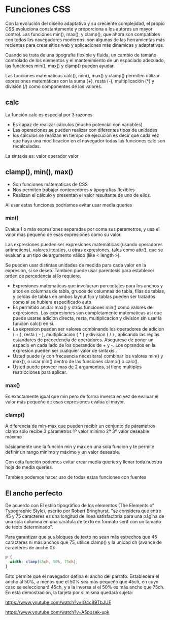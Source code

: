 # Funciones CSS
Con la evolución del diseño adaptativo y su creciente complejidad, el propio CSS evoluciona constantemente y proporciona a los autores un mayor control. Las funciones min(), max(), y clamp(), que ahora son compatibles con todos los navegadores modernos, son algunas de las herramientas más recientes para crear sitios web y aplicaciones más dinámicas y adaptativas.

Cuando se trata de una tipografía flexible y fluida, un cambio de tamaño controlado de los elementos y el mantenimiento de un espaciado adecuado, las funciones min(), max() y clamp() pueden ayudar.

Las funciones matemáticas calc(), min(), max() y clamp() permiten utilizar expresiones matemáticas con la suma (+), resta (-), multiplicación (*) y división (/) como componentes de los valores.

## calc

 La función calc es especial por 3 razones: 
- Es capaz de realizar cálculos (mucho potencial con variables)
- Las operaciones se pueden realizar con diferentes tipos de unidades
- los cálculos se realizan en tiempo de ejecución es decir que 
  cada vez que haya una modificacion en el navegador todas las funciones
  calc son recalculadas.

La sintaxis es: valor operador valor

##  clamp(), min(), max()

- Son funciones mátematicas de CSS
- Nos permiten trabajar contenedores y tipografías flexibles
- Realizan el cálculo y presentan el valor resultante de uno de ellos.

Al usar estas funciones podríamos evitar usar media queries 

### min()

Evalua 1 o más expresiones separadas por coma sus parametros, y usa el valor mas pequeño de esas expresiones como su valor.

Las expresiones pueden ser expresiones matemáticas (usando operadores aritmeticos), valores literales, u otras expresiones, tales como attr(), que se evaluan a un tipo de argumento válido (like < length >).

Se pueden usar distintas unidades de medida para cada valor en la expresion, si se desea. Tambien puede usar parentesis para establecer orden de percedencia si lo requiere.

- Expresiones matematicas que involucran porcentajes para los anchos y altos en columnas de tabla, grupos de columnas de tabla, filas de tablas, y celdas de tablas en ambos layout fijo y tablas pueden ser tratados como si se hubiera especificado auto
- Es permitido anidar max() y otros funciones min() como valores de expresiones. Las expresiones son completamente matematicas asi que puede usarse adicion directa, resta, multiplicacion y division sin usar la funcion calc() en si.
- La expresion pueden ser valores combinando los operadores de adicion ( + ), resta ( - ), multiplicacion ( * ) y division ( / ) , aplicando las reglas estandares de precedencia de operadores. Asegurese de poner un espacio en cada lado de los operandos de + y -. Los oprandos en la expresion pueden ser cualquier valor de sintaxis <length>.
- Usted puede (y con frecuencia necesitara) combinar los valores min() y max(), o usar min() dentro de las funciones clamp() o calc().
- Usted puede proveer mas de 2 argumentos, si tiene multiples restricciones para aplicar.

### max()

Es exactamente igual que min pero de forma inversa en vez de evaluar el valor más pequeño de esas expresiones evalua el mayor.

### clamp()

A diferencia de min-max que pueden recibir un conjunto de párametros clamp solo recibe 3 párametros 1º valor minimo 2º 3º valor deseable máximo

básicamente une la función min y max en una sola funcion y te permite definir un rango minimo y máximo y un valor deseable.

Con esta función podemos evitar crear media queries y llenar toda nuestra hoja de media queries.

Tambíen podemos hacer uso de todas estas funciones con fuentes 

## El ancho perfecto #
De acuerdo con El estilo tipográfico de los elementos (The Elements of Typographic Style), escrito por Robert Bringhurst, "se considera que entre 45 y 75 caracteres es una longitud de línea satisfactoria para una página de una sola columna en una carátula de texto en formato serif con un tamaño de texto determinado".

Para garantizar que sus bloques de texto no sean más estrechos que 45 caracteres ni más anchos que 75, utilice clamp() y la unidad ch (avance de caracteres de ancho 0):


```css
p {
  width: clamp(45ch, 50%, 75ch);
}
```

Esto permite que el navegador defina el ancho del párrafo. Establecerá el ancho al 50%, a menos que el 50% sea más pequeño que 45ch, en cuyo caso se seleccionará 45ch, y a la inversa si el 50% es más ancho que 75ch. En esta demostración, la tarjeta por sí misma quedará sujeta:

https://www.youtube.com/watch?v=IO4c89TbJUE

https://www.youtube.com/watch?v=A5posek-upk

